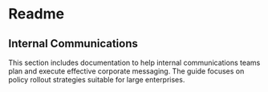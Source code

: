 # Readme
<!-- ✅ -->
## Internal Communications

This section includes documentation to help internal communications teams plan and execute effective corporate messaging. The guide focuses on policy rollout strategies suitable for large enterprises.

